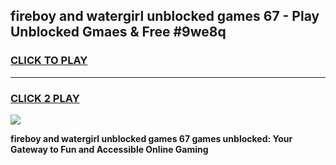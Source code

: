 
## fireboy and watergirl unblocked games 67 - Play Unblocked Gmaes & Free #9we8q
<h3>
<a href="https://news.freeplayer.one?title=fireboy_and_watergirl_unblocked_games_67&ref=24F">CLICK TO PLAY</a></h3>
<hr>

<h3>
<a href="https://news.freeplayer.one?title=fireboy_and_watergirl_unblocked_games_67&ref=24F">CLICK 2 PLAY</a>
  
</h3>

<a href="https://news.freeplayer.one?title=fireboy_and_watergirl_unblocked_games_67&ref=24F/"><img src="https://clearcache.store/games.png"></a>


**fireboy and watergirl unblocked games 67 games unblocked: Your Gateway to Fun and Accessible Online Gaming**

